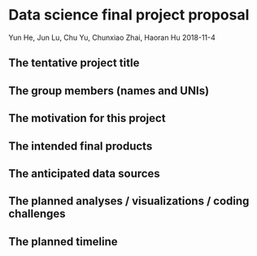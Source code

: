 Data science final project proposal
================
Yun He, Jun Lu, Chu Yu, Chunxiao Zhai, Haoran Hu
2018-11-4

The tentative project title
---------------------------

The group members (names and UNIs)
----------------------------------

The motivation for this project
-------------------------------

The intended final products
---------------------------

The anticipated data sources
----------------------------

The planned analyses / visualizations / coding challenges
---------------------------------------------------------

The planned timeline
--------------------

